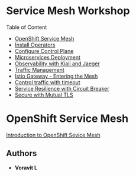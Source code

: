 # Service Mesh Workshop

Table of Content

 * [OpenShift Service Mesh](#openshift-service-mesh)
 * [Install Operators](labs/00-install-operators.md)
 * [Configure Control Plane](labs/01-install-service-mesh.md)
 * [Microservices Deployment](labs/02-microservice-deployment.md)
 * [Observability with Kiali and Jaeger](labs/03-observability.md)
 * [Traffic Management](labs/04-traffic-management.md)
 * [Istio Gateway - Entering the Mesh](labs/05-ingress.md)
 * [Control traffic with timeout](labs/06-timeout.md)
 * [Service Resilience with Circuit Breaker](labs/07-circuit-breaker.md)
 * [Secure with Mutual TLS](labs/08-securing-with-mTLS.md)

# OpenShift Service Mesh

[Introduction to OpenShift Sevice Mesh](https://1drv.ms/b/s!ArOxOqm_sB7DiScJGqW4ix-H7qVX?e=QgIpGg)
## Authors

* **Voravit L** 



